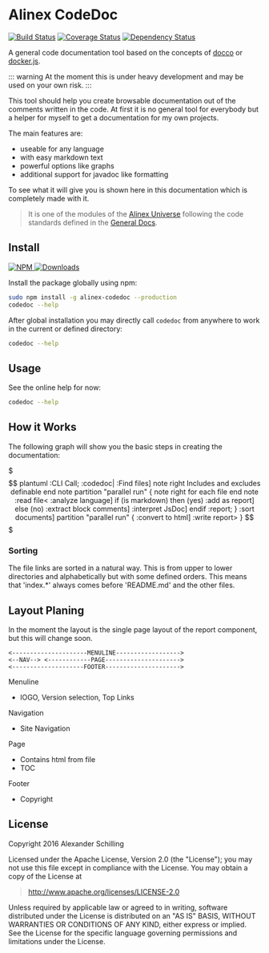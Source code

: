 Alinex CodeDoc
=================================================

[![Build Status](https://travis-ci.org/alinex/node-codedoc.svg?branch=master)](https://travis-ci.org/alinex/node-codedoc)
[![Coverage Status](https://coveralls.io/repos/alinex/node-codedoc/badge.png?branch=master)](https://coveralls.io/r/alinex/node-codedoc?branch=master)
[![Dependency Status](https://gemnasium.com/alinex/node-codedoc.png)](https://gemnasium.com/alinex/node-codedoc)

A general code documentation tool based on the concepts of
[docco](http://jashkenas.github.io/docco/) or [docker.js](https://jbt.github.io/docker/src/docker.js.html).

::: warning
At the moment this is under heavy development and may be used on your own risk.
:::

This tool should help you create browsable documentation out of the comments written
in the code. At first it is no general tool for everybody but a helper for myself to
get a documentation for my own projects.

The main features are:

- useable for any language
- with easy markdown text
- powerful options like graphs
- additional support for javadoc like formatting

To see what it will give you is shown here in this documentation which is completely
made with it.

> It is one of the modules of the [Alinex Universe](http://alinex.github.io/code.html)
> following the code standards defined in the [General Docs](http://alinex.github.io/develop).


Install
-------------------------------------------------

[![NPM](https://nodei.co/npm/alinex-codedoc.png?downloads=true&downloadRank=true&stars=true)
 ![Downloads](https://nodei.co/npm-dl/alinex-codedoc.png?months=9&height=3)
](https://www.npmjs.com/package/alinex-codedoc)

Install the package globally using npm:

``` sh
sudo npm install -g alinex-codedoc --production
codedoc --help
```

After global installation you may directly call `codedoc` from anywhere to work
in the current or defined directory:

``` sh
codedoc --help
```


Usage
-------------------------------------------------

See the online help for now:

``` sh
codedoc --help
```


How it Works
-------------------------------------------------

The following graph will show you the basic steps in creating the documentation:

$$$ plantuml
  :CLI Call;
  :codedoc|
  :Find files]
  note right
    Includes and excludes
    definable
  end note
  partition "parallel run" {
    note right
      for each
      file
    end note
    :read file<
    :analyze language]
    if (is markdown) then (yes)
      :add as report]
    else (no)
      :extract
      block comments]
      :interpret JsDoc]
    endif
    :report;
  }
  :sort documents]
  partition "parallel run" {
    :convert to html]
    :write report>
  }
$$$

### Sorting

The file links are sorted in a natural way. This is from upper to lower directories
and alphabetically but with some defined orders. This means that 'index.*' always
comes before 'README.md' and the other files.


Layout Planing
-------------------------------------------------

In the moment the layout is the single page layout of the report component, but
this will change soon.

    <---------------------MENULINE------------------>
    <--NAV--> <------------PAGE--------------------->
    <--------------------FOOTER--------------------->

Menuline
- lOGO, Version selection, Top Links

Navigation
- Site Navigation

Page
- Contains html from file
- TOC

Footer
- Copyright


License
-------------------------------------------------

Copyright 2016 Alexander Schilling

Licensed under the Apache License, Version 2.0 (the "License");
you may not use this file except in compliance with the License.
You may obtain a copy of the License at

>  <http://www.apache.org/licenses/LICENSE-2.0>

Unless required by applicable law or agreed to in writing, software
distributed under the License is distributed on an "AS IS" BASIS,
WITHOUT WARRANTIES OR CONDITIONS OF ANY KIND, either express or implied.
See the License for the specific language governing permissions and
limitations under the License.
